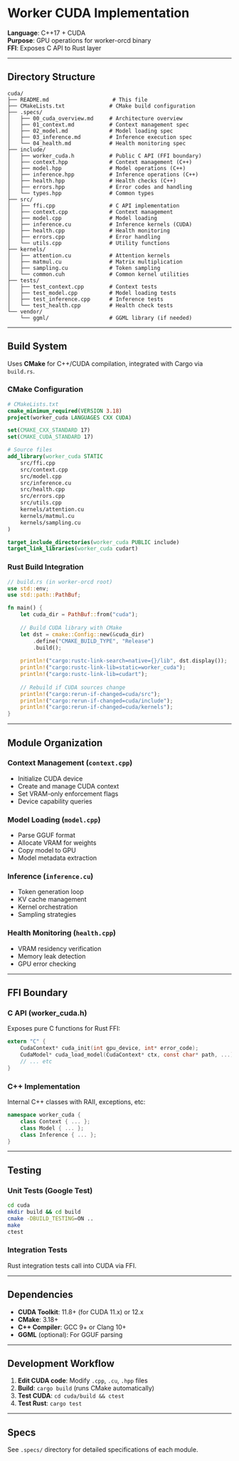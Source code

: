 # Worker CUDA Implementation

**Language**: C++17 + CUDA  
**Purpose**: GPU operations for worker-orcd binary  
**FFI**: Exposes C API to Rust layer

---

## Directory Structure

```
cuda/
├── README.md                    # This file
├── CMakeLists.txt              # CMake build configuration
├── .specs/
│   ├── 00_cuda_overview.md     # Architecture overview
│   ├── 01_context.md           # Context management spec
│   ├── 02_model.md             # Model loading spec
│   ├── 03_inference.md         # Inference execution spec
│   └── 04_health.md            # Health monitoring spec
├── include/
│   ├── worker_cuda.h           # Public C API (FFI boundary)
│   ├── context.hpp             # Context management (C++)
│   ├── model.hpp               # Model operations (C++)
│   ├── inference.hpp           # Inference operations (C++)
│   ├── health.hpp              # Health checks (C++)
│   ├── errors.hpp              # Error codes and handling
│   └── types.hpp               # Common types
├── src/
│   ├── ffi.cpp                 # C API implementation
│   ├── context.cpp             # Context management
│   ├── model.cpp               # Model loading
│   ├── inference.cu            # Inference kernels (CUDA)
│   ├── health.cpp              # Health monitoring
│   ├── errors.cpp              # Error handling
│   └── utils.cpp               # Utility functions
├── kernels/
│   ├── attention.cu            # Attention kernels
│   ├── matmul.cu               # Matrix multiplication
│   ├── sampling.cu             # Token sampling
│   └── common.cuh              # Common kernel utilities
├── tests/
│   ├── test_context.cpp        # Context tests
│   ├── test_model.cpp          # Model loading tests
│   ├── test_inference.cpp      # Inference tests
│   └── test_health.cpp         # Health check tests
└── vendor/
    └── ggml/                   # GGML library (if needed)
```

---

## Build System

Uses **CMake** for C++/CUDA compilation, integrated with Cargo via `build.rs`.

### CMake Configuration
```cmake
# CMakeLists.txt
cmake_minimum_required(VERSION 3.18)
project(worker_cuda LANGUAGES CXX CUDA)

set(CMAKE_CXX_STANDARD 17)
set(CMAKE_CUDA_STANDARD 17)

# Source files
add_library(worker_cuda STATIC
    src/ffi.cpp
    src/context.cpp
    src/model.cpp
    src/inference.cu
    src/health.cpp
    src/errors.cpp
    src/utils.cpp
    kernels/attention.cu
    kernels/matmul.cu
    kernels/sampling.cu
)

target_include_directories(worker_cuda PUBLIC include)
target_link_libraries(worker_cuda cudart)
```

### Rust Build Integration
```rust
// build.rs (in worker-orcd root)
use std::env;
use std::path::PathBuf;

fn main() {
    let cuda_dir = PathBuf::from("cuda");
    
    // Build CUDA library with CMake
    let dst = cmake::Config::new(&cuda_dir)
        .define("CMAKE_BUILD_TYPE", "Release")
        .build();
    
    println!("cargo:rustc-link-search=native={}/lib", dst.display());
    println!("cargo:rustc-link-lib=static=worker_cuda");
    println!("cargo:rustc-link-lib=cudart");
    
    // Rebuild if CUDA sources change
    println!("cargo:rerun-if-changed=cuda/src");
    println!("cargo:rerun-if-changed=cuda/include");
    println!("cargo:rerun-if-changed=cuda/kernels");
}
```

---

## Module Organization

### Context Management (`context.cpp`)
- Initialize CUDA device
- Create and manage CUDA context
- Set VRAM-only enforcement flags
- Device capability queries

### Model Loading (`model.cpp`)
- Parse GGUF format
- Allocate VRAM for weights
- Copy model to GPU
- Model metadata extraction

### Inference (`inference.cu`)
- Token generation loop
- KV cache management
- Kernel orchestration
- Sampling strategies

### Health Monitoring (`health.cpp`)
- VRAM residency verification
- Memory leak detection
- GPU error checking

---

## FFI Boundary

### C API (worker_cuda.h)
Exposes pure C functions for Rust FFI:
```c
extern "C" {
    CudaContext* cuda_init(int gpu_device, int* error_code);
    CudaModel* cuda_load_model(CudaContext* ctx, const char* path, ...);
    // ... etc
}
```

### C++ Implementation
Internal C++ classes with RAII, exceptions, etc:
```cpp
namespace worker_cuda {
    class Context { ... };
    class Model { ... };
    class Inference { ... };
}
```

---

## Testing

### Unit Tests (Google Test)
```bash
cd cuda
mkdir build && cd build
cmake -DBUILD_TESTING=ON ..
make
ctest
```

### Integration Tests
Rust integration tests call into CUDA via FFI.

---

## Dependencies

- **CUDA Toolkit**: 11.8+ (for CUDA 11.x) or 12.x
- **CMake**: 3.18+
- **C++ Compiler**: GCC 9+ or Clang 10+
- **GGML** (optional): For GGUF parsing

---

## Development Workflow

1. **Edit CUDA code**: Modify `.cpp`, `.cu`, `.hpp` files
2. **Build**: `cargo build` (runs CMake automatically)
3. **Test CUDA**: `cd cuda/build && ctest`
4. **Test Rust**: `cargo test`

---

## Specs

See `.specs/` directory for detailed specifications of each module.
